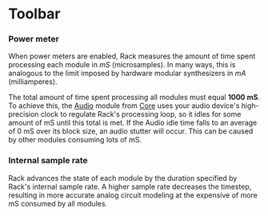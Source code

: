 # Toolbar

### Power meter

When power meters are enabled, Rack measures the amount of time spent processing each module in *mS* (microsamples).
In many ways, this is analogous to the limit imposed by hardware modular synthesizers in *mA* (milliamperes).

The total amount of time spent processing all modules must equal **1000 mS**.
To achieve this, the [Audio](Core.md#audio) module from [Core](Core.md) uses your audio device's high-precision clock to regulate Rack's processing loop, so it idles for some amount of mS until this total is met.
If the Audio idle time falls to an average of 0 mS over its block size, an audio stutter will occur.
This can be caused by other modules consuming lots of mS.

### Internal sample rate

Rack advances the state of each module by the duration specified by Rack's internal sample rate.
A higher sample rate decreases the timestep, resulting in more accurate analog circuit modeling at the expensive of more mS consumed by all modules.
